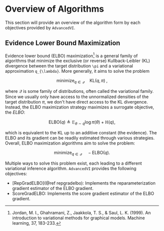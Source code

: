 # Overview of Algorithms

This section will provide an overview of the algorithm form by each objectives provided by `AdvancedVI`.

## Evidence Lower Bound Maximization

Evidence lower bound (ELBO) maximization[^JGJS1999] is a general family of algorithms that minimize the exclusive (or reverse) Kullback-Leibler (KL) divergence between the target distribution ``\pi`` and a variational approximation ``q_{\lambda}``.
More generally, it aims to solve the problem

```math
  \mathrm{minimize}_{q \in \mathcal{Q}}\quad \mathrm{KL}\left(q, \pi\right) \; ,
```

where $\mathcal{Q}$ is some family of distributions, often called the variational family.
Since we usually only have access to the unnormalized densities of the target distribution $\pi$, we don't have direct access to the KL divergence.
Instead, the ELBO maximization strategy maximizes a surrogate objective, the *ELBO*:

```math
  \mathrm{ELBO}\left(q\right) \triangleq \mathbb{E}_{\theta \sim q} \log \pi\left(\theta\right) + \mathbb{H}\left(q\right),
```

which is equivalent to the KL up to an additive constant (the evidence).
The ELBO and its gradient can be readily estimated through various strategies.
Overall, ELBO maximization algorithms aim to solve the problem:

```math
  \mathrm{minimize}_{q \in \mathcal{Q}}\quad -\mathrm{ELBO}\left(q\right).
```

Multiple ways to solve this problem exist, each leading to a different variational inference algorithm. `AdvancedVI` provides the following objectives:

  - [RepGradELBO](@ref repgradelbo): Implements the reparameterization gradient estimator of the ELBO gradient.
  - ScoreGradELBO: Implements the score gradient estimator of the ELBO gradient.

[^JGJS1999]: Jordan, M. I., Ghahramani, Z., Jaakkola, T. S., & Saul, L. K. (1999). An introduction to variational methods for graphical models. Machine learning, 37, 183-233.
